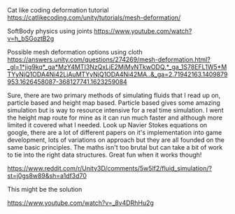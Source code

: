 Cat like coding deformation tutorial 
  https://catlikecoding.com/unity/tutorials/mesh-deformation/


SoftBody physics using joints 
  https://www.youtube.com/watch?v=h_bSGoztB2g


Possible mesh deformation options using cloth
  https://answers.unity.com/questions/274269/mesh-deformation.html?_gl=1*jig9kq*_ga*MzY4MTI3NzQxLjE2MjMyNTkwODQ.*_ga_1S78EFL1W5*MTYyNjQ1ODA4Ni42LjAuMTYyNjQ1ODA4Ni42MA..&_ga=2.71942163.1409879953.1626458087-368127741.1623259084


Sure, there are two primary methods of simulating fluids that I read up on, particle based and height map based. Particle based gives some amazing simulation but is way to resource intensive for a real time simulation. I went the height map route for mine as it can run much faster and although more limited it covered what I needed. Look up Navier Stokes equations on google, there are a lot of different papers on it's implementation into game development, lots of variations on approach but they are all founded on the same basic principles. The maths isn't too brutal but can take a bit of work to tie into the right data structures. Great fun when it works though!

  https://www.reddit.com/r/Unity3D/comments/5w5lf2/fluid_simulation/?st=j0gs8w89&sh=a1df3d70

This might be the solution

  https://www.youtube.com/watch?v=_8v4DRhHu2g